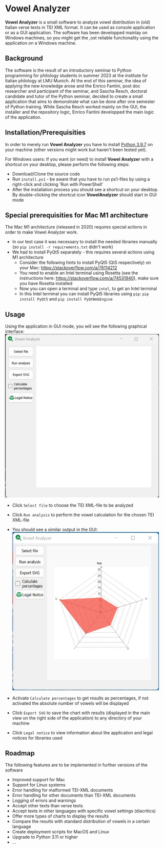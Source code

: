# Vowel Analyzer

**Vowel Analyzer** is a small software to analyze vowel distribution in (old) Italian verse texts in TEI XML format. It can be used as console application or as a GUI application. The software has been developped mainlay on Windows machines, so you might get the ,ost reliable functionality using the application on a Windows machine.

## Background

The software is the result of an introductory seminar to Python programming for philology students in summer 2023 at the institute for Italian philology at LMU Munich. At the end of this seminar, the idea of applying the new knowledge arose and the Enrico Fantini, post doc researcher and participant of the seminar, and Sascha Resch, doctoral candidate and tutor of the Python seminar, decided to create a small application that aims to demonstrate what can be done after one semester of Python training. While Sascha Resch worked mainly on the GUI, the installer and the repository logic, Enrico Fantini developped the main logic of the application.

## Installation/Prerequisities

In order to merely run **Vowel Analyzer** you have to install [Python 3.9.7](https://www.python.org/downloads/) on your machine (other versions might work but haven't been tested yet). 

For Windows users: If you want (or need) to install **Vowel Analyzer** with a shortcut on your desktop, please perform the following steps:

- Download/Clone the source code
- Run `install.ps1` - be aware that you have to run ps1-files by using a right-click and clicking 'Run with PowerShell'
- After the installation process you should see a shortcut on your desktop. By double-clicking the shortcut icon **VowelAnalyzer** should start in GUI mode

## Special prerequisities for Mac M1 architecture

The Mac M1 architecture (released in 2020) requires special actions in order to make Vowel Analyzer work.
- In our test case it was necessary to install the needed libraries manually (so `pip install -r requirements.txt` didn't work)
- We had to install PyQt5 separately - this requires several actions using M1 architecture
  - Consider the following hints to install PyQt5 (Qt5 respectively) on your Mac: https://stackoverflow.com/a/76114212
  - You need to enable an Intel terminal using Rosetta (see the instructions here: https://stackoverflow.com/a/74531940), make sure you have Rosetta installed
  - Now you can open a terminal and type `intel`, to get an Intel terminal
  - In this Intel terminal you can install PyQt5 libraries using `pip`: `pip install PyQt5` and `pip install PyQtWebEngine`


## Usage

Using the application in GUI mode, you will see the following graphical interface:
![GUI interface of Vowel Analyzer](/src/assets/vowel_analyzer.jpg)

- Click `Select file` to choose the TEI XML-file to be analyzed
- Click `Run analysis` to perform the vowel calculation for the chosen TEI XML-file

- You should see a similar output in the GUI:
![GUI interface of Vowel Analyzer after analysis](/src/assets/vowel_analyzer_analysis.jpg)

- Activate `Calculate percentages` to get results as percentages, if not activated the absolute number of vowels will be displayed
- Click `Export SVG` to save the chart with results (displayed in the main view on the right side of the application) to any directory of your machine
- Click `Legal notice` to view information about the application and legal notices for libraries used

## Roadmap

The following features are to be implemented in further versions of the software

- Improved support for Mac
- Support for Linux systems
- Error handling for malformed TEI-XML documents
- Error handling for other documents than TEI-XML documents
- Logging of errors and warnings
- Accept other texts than verse texts
- Accept texts in other languages with specific vowel settings (diacritics)
- Offer more types of charts to display the results
- Compare the results with standard distribution of vowels in a certain language
- Create deployment scripts for MacOS and Linux
- Upgrade to Python 3.11 or higher
- ...
